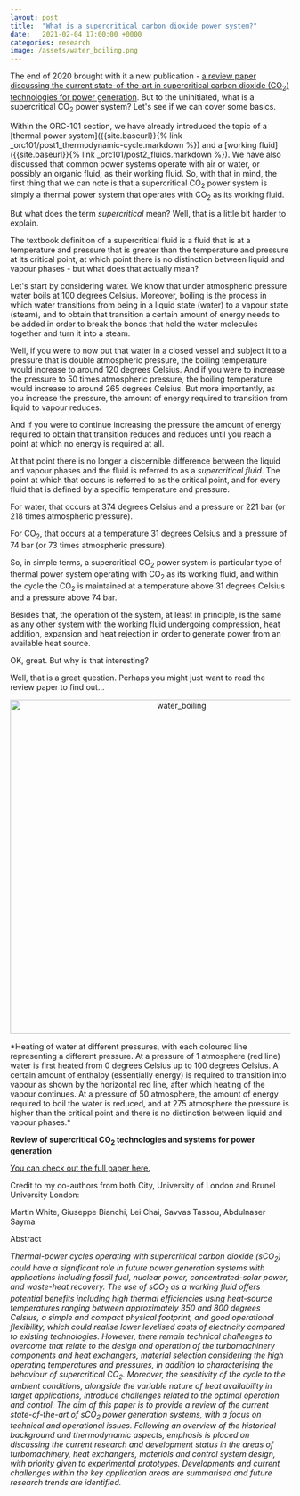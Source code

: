 ```yaml
---
layout: post
title:  "What is a supercritical carbon dioxide power system?"
date:   2021-02-04 17:00:00 +0000
categories: research
image: /assets/water_boiling.png
---
```

The end of 2020 brought with it a new publication - [a review paper discussing the current state-of-the-art in supercritical carbon dioxide (CO<sub>2</sub>) technologies for power generation](https://doi.org/10.1016/j.applthermaleng.2020.116447). But to the uninitiated, what is a supercritical CO<sub>2</sub> power system? Let's see if we can cover some basics.

Within the ORC-101 section, we have already introduced the topic of a [thermal power system]({{site.baseurl}}{% link _orc101/post1_thermodynamic-cycle.markdown %}) and a [working fluid]({{site.baseurl}}{% link _orc101/post2_fluids.markdown %}). We have also discussed that common power systems operate with air or water, or possibly an organic fluid, as their working fluid. So, with that in mind, the first thing that we can note is that a supercritical CO<sub>2</sub> power system is simply a thermal power system that operates with CO<sub>2</sub> as its working fluid.

But what does the term *supercritical* mean? Well, that is a little bit harder to explain.

The textbook definition of a supercritical fluid is a fluid that is at a temperature and pressure that is greater than the temperature and pressure at its critical point, at which point there is no distinction between liquid and vapour phases - but what does that actually mean?

Let's start by considering water. We know that under atmospheric pressure water boils at 100 degrees Celsius. Moreover, boiling is the process in which water transitions from being in a liquid state (water) to a vapour state (steam), and to obtain that transition a certain amount of energy needs to be added in order to break the bonds that hold the water molecules together and turn it into a steam.

Well, if you were to now put that water in a closed vessel and subject it to a pressure that is double atmospheric pressure, the boiling temperature would increase to around 120 degrees Celsius. And if you were to increase the pressure to 50 times atmospheric pressure, the boiling temperature would increase to around 265 degrees Celsius. But more importantly, as you increase the pressure, the amount of energy required to transition from liquid to vapour reduces.

And if you were to continue increasing the pressure the amount of energy required to obtain that transition reduces and reduces until you reach a point at which no energy is required at all.

At that point there is no longer a discernible difference between the liquid and vapour phases and the fluid is referred to as a *supercritical fluid*. The point at which that occurs is referred to as the critical point, and for every fluid that is defined by a specific temperature and pressure. 

For water, that occurs at 374 degrees Celsius and a pressure or 221 bar (or 218 times atmospheric pressure). 

For CO<sub>2</sub>, that occurs at a temperature 31 degrees Celsius and a pressure of 74 bar (or 73 times atmospheric pressure).

So, in simple terms, a supercritical CO<sub>2</sub> power system is particular type of thermal power system operating with CO<sub>2</sub>  as its working fluid, and within the cycle the CO<sub>2</sub> is maintained at a temperature above 31 degrees Celsius and a pressure above 74 bar.

Besides that, the operation of the system, at least in principle, is the same as any other system with the working fluid undergoing compression, heat addition, expansion and heat rejection in order to generate power from an available heat source.

OK, great. But why is that interesting?

Well, that is a great question. Perhaps you might just want to read the review paper to find out...

<p></p>
<div style="text-align:center">
	<img src="{{site.baseurl}}/assets/water_boiling.png" alt="water_boiling" style="width:600px;" />
</div>
<p></p>
*Heating of water at different pressures, with each coloured line representing a different pressure. At a pressure of 1 atmosphere (red line) water is first heated from 0 degrees Celsius up to 100 degrees Celsius. A certain amount of enthalpy (essentially energy) is required to transition into vapour as shown by the horizontal red line, after which heating of the vapour continues. At a pressure of 50 atmosphere, the amount of energy required to boil the water is reduced, and at 275 atmosphere the pressure is higher than the critical point and there is no distinction between liquid and vapour phases.*

**Review of supercritical CO<sub>2</sub> technologies and systems for power generation**

[You can check out the full paper here.](https://doi.org/10.1016/j.applthermaleng.2020.116447)

Credit to my co-authors from both City, University of London and Brunel University London:

Martin White, Giuseppe Bianchi, Lei Chai, Savvas Tassou, Abdulnaser Sayma

Abstract

*Thermal-power cycles operating with supercritical carbon dioxide (sCO<sub>2</sub>) could have a significant role in future power generation systems with applications including fossil fuel, nuclear power, concentrated-solar power, and waste-heat recovery. The use of sCO<sub>2</sub> as a working fluid offers potential benefits including high thermal efficiencies using heat-source temperatures ranging between approximately 350 and 800 degrees Celsius, a simple and compact physical footprint, and good operational flexibility, which could realise lower levelised costs of electricity compared to existing technologies. However, there remain technical challenges to overcome that relate to the design and operation of the turbomachinery components and heat exchangers, material selection considering the high operating temperatures and pressures, in addition to characterising the behaviour of supercritical CO<sub>2</sub>. Moreover, the sensitivity of the cycle to the ambient conditions, alongside the variable nature of heat availability in target applications, introduce challenges related to the optimal operation and control. The aim of this paper is to provide a review of the current state-of-the-art of sCO<sub>2</sub> power generation systems, with a focus on technical and operational issues. Following an overview of the historical background and thermodynamic aspects, emphasis is placed on discussing the current research and development status in the areas of turbomachinery, heat exchangers, materials and control system design, with priority given to experimental prototypes. Developments and current challenges within the key application areas are summarised and future research trends are identified.*